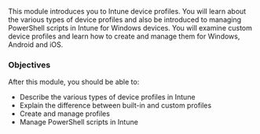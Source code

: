 This module introduces you to Intune device profiles. You will learn about the various types of device profiles and also be introduced to managing PowerShell scripts in Intune for Windows devices. You will examine custom device profiles and learn how to create and manage them for Windows, Android and iOS.

### Objectives

After this module, you should be able to:

 -  Describe the various types of device profiles in Intune
 -  Explain the difference between built-in and custom profiles
 -  Create and manage profiles
 -  Manage PowerShell scripts in Intune
